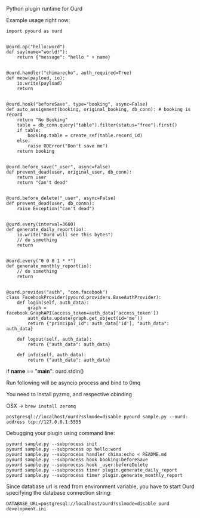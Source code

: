 Python plugin runtime for Ourd

Example usage right now:

```
import pyourd as ourd


@ourd.op("hello:word")
def say(name="world!"):
    return {"message": "hello " + name}


@ourd.handler("chima:echo", auth_required=True)
def meow(payload, io):
    io.write(payload)
    return


@ourd.hook("beforeSave", type="booking", async=False)
def auto_assignment(booking, original_booking, db_conn): # booking is record
    return "No Booking"
    table = db_conn.query("table").filter(status="free").first()
    if table:
        booking.table = create_ref(table.record_id)
    else:
        raise ODError("Don't save me")
    return booking


@ourd.before_save("_user", async=False)
def prevent_dead(user, original_user, db_conn):
    return user
    return "Can't dead"


@ourd.before_delete("_user", async=False)
def prevent_dead(user, db_connn):
    raise Exception("can't dead")


@ourd.every(interval=3600)
def generate_daily_report(io):
    io.write("Ourd will see this bytes")
    // do something
    return


@ourd.every("0 0 0 1 * *")
def generate_monthly_report(io):
    // do something
    return


@ourd.provides("auth", "com.facebook")
class FacebookProvider(pyourd.providers.BaseAuthProvider):
    def login(self, auth_data):
        graph = facebook.GraphAPI(access_token=auth_data['access_token'])
        auth_data.update(graph.get_object(id='me'))
        return {"principal_id": auth_data['id'], "auth_data": auth_data}

    def logout(self, auth_data):
        return {"auth_data": auth_data}

    def info(self, auth_data):
        return {"auth_data": auth_data}

```

if __name__ == "__main__":
    ourd.stdin()

Run following will be asyncio process and bind to 0mq

You need to install pyzmq, and respective cbinding


OSX -> `brew install zeromq`

```
postgresql://localhost/ourd?sslmode=disable pyourd sample.py --ourd-address tcp://127.0.0.1:5555
```

Debugging your plugin using command line:

```
pyourd sample.py --subprocess init
pyourd sample.py --subprocess op hello:word
pyourd sample.py --subprocess handler chima:echo < README.md
pyourd sample.py --subprocess hook booking:beforeSave
pyourd sample.py --subprocess hook _user:beforeDelete
pyourd sample.py --subprocess timer plugin.generate_daily_report
pyourd sample.py --subprocess timer plugin.generate_monthly_report
```

Since database url is read from environment variable, you have to start Ourd specifying the database connection string:

```
DATABASE_URL=postgresql://localhost/ourd?sslmode=disable ourd development.ini
```

